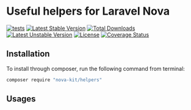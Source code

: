 Useful helpers for Laravel Nova
==============

[![tests](https://github.com/nova-kit/helpers/workflows/tests/badge.svg?branch=master)](https://github.com/nova-kit/helpers/actions?query=workflow%3Atests+branch%3Amaster)
[![Latest Stable Version](https://poser.pugx.org/nova-kit/helpers/v/stable)](https://packagist.org/packages/nova-kit/helpers)
[![Total Downloads](https://poser.pugx.org/nova-kit/helpers/downloads)](https://packagist.org/packages/nova-kit/helpers)
[![Latest Unstable Version](https://poser.pugx.org/nova-kit/helpers/v/unstable)](https://packagist.org/packages/nova-kit/helpers)
[![License](https://poser.pugx.org/nova-kit/helpers/license)](https://packagist.org/packages/nova-kit/helpers)
[![Coverage Status](https://coveralls.io/repos/github/nova-kit/helpers/badge.svg?branch=master)](https://coveralls.io/github/nova-kit/helpers?branch=master)


## Installation

To install through composer, run the following command from terminal:

```bash
composer require "nova-kit/helpers"
```

## Usages
